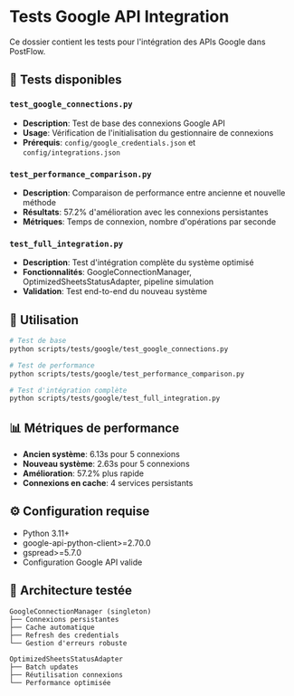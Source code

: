 # Tests Google API Integration

Ce dossier contient les tests pour l'intégration des APIs Google dans PostFlow.

## 🧪 Tests disponibles

### `test_google_connections.py`
- **Description**: Test de base des connexions Google API
- **Usage**: Vérification de l'initialisation du gestionnaire de connexions
- **Prérequis**: `config/google_credentials.json` et `config/integrations.json`

### `test_performance_comparison.py`
- **Description**: Comparaison de performance entre ancienne et nouvelle méthode
- **Résultats**: 57.2% d'amélioration avec les connexions persistantes
- **Métriques**: Temps de connexion, nombre d'opérations par seconde

### `test_full_integration.py`
- **Description**: Test d'intégration complète du système optimisé
- **Fonctionnalités**: GoogleConnectionManager, OptimizedSheetsStatusAdapter, pipeline simulation
- **Validation**: Test end-to-end du nouveau système

## 🚀 Utilisation

```bash
# Test de base
python scripts/tests/google/test_google_connections.py

# Test de performance
python scripts/tests/google/test_performance_comparison.py

# Test d'intégration complète
python scripts/tests/google/test_full_integration.py
```

## 📊 Métriques de performance

- **Ancien système**: 6.13s pour 5 connexions
- **Nouveau système**: 2.63s pour 5 connexions
- **Amélioration**: 57.2% plus rapide
- **Connexions en cache**: 4 services persistants

## ⚙️ Configuration requise

- Python 3.11+
- google-api-python-client>=2.70.0
- gspread>=5.7.0
- Configuration Google API valide

## 🔧 Architecture testée

```
GoogleConnectionManager (singleton)
├── Connexions persistantes
├── Cache automatique
├── Refresh des credentials
└── Gestion d'erreurs robuste

OptimizedSheetsStatusAdapter
├── Batch updates
├── Réutilisation connexions
└── Performance optimisée
```
